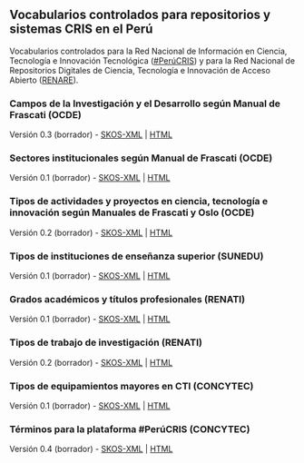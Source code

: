 ## Vocabularios controlados para repositorios y sistemas CRIS en el Perú

Vocabularios controlados para la Red Nacional de Información en Ciencia, Tecnología e Innovación Tecnológica ([\#PerúCRIS](http://perucris.concytec.gob.pe)) y para la Red Nacional de Repositorios Digitales de Ciencia, Tecnología e Innovación de Acceso Abierto ([RENARE](http://portal.concytec.gob.pe/index.php/informacion-cti/alicia/red-nacional-de-repositorios-digitales-de-ciencia-tecnologia-e-innovacion-de-acceso-abierto-renare)). 

### Campos de la Investigación y el Desarrollo según Manual de Frascati (OCDE)

Versión 0.3 (borrador) - [SKOS-XML](ocde_ford.xml) \| [HTML](https://concytec-pe.github.io/vocabularios/ocde_ford.html)

### Sectores institucionales según Manual de Frascati (OCDE)

Versión 0.1 (borrador) - [SKOS-XML](ocde_sectorInstitucional.xml) \| [HTML](https://concytec-pe.github.io/vocabularios/ocde_sectorInstitucional.html)

### Tipos de actividades y proyectos en ciencia, tecnología e innovación según Manuales de Frascati y Oslo (OCDE)

Versión 0.2 (borrador) - [SKOS-XML](ocde_tipoProyecto.xml) \| [HTML](https://concytec-pe.github.io/vocabularios/ocde_tipoProyecto.html)

### Tipos de instituciones de enseñanza superior (SUNEDU)

Versión 0.1 (borrador) - [SKOS-XML](sunedu_tipoInstitucion.xml) \| [HTML](https://concytec-pe.github.io/vocabularios/sunedu_tipoInstitucion.html)

### Grados académicos y títulos profesionales (RENATI)

Versión 0.1 (borrador) - [SKOS-XML](renati_level.xml) \| [HTML](https://concytec-pe.github.io/vocabularios/renati_level.html)

### Tipos de trabajo de investigación (RENATI)

Versión 0.2 (borrador) - [SKOS-XML](renati_type.xml) \| [HTML](https://concytec-pe.github.io/vocabularios/renati_type.html)

### Tipos de equipamientos mayores en CTI (CONCYTEC)

Versión 0.1 (borrador) - [SKOS-XML](concytec_equipamiento.xml) \| [HTML](https://concytec-pe.github.io/vocabularios/concytec_equipamiento.html)

### Términos para la plataforma #PerúCRIS (CONCYTEC)

Versión 0.4 (borrador) - [SKOS-XML](concytec_terminos.xml) \| [HTML](https://concytec-pe.github.io/vocabularios/concytec_terminos.html)
